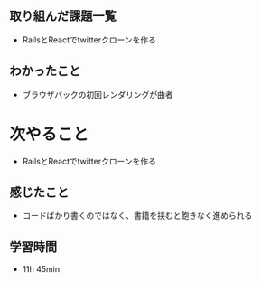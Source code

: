 ## 取り組んだ課題一覧
- RailsとReactでtwitterクローンを作る
## わかったこと
- ブラウザバックの初回レンダリングが曲者
# 次やること
- RailsとReactでtwitterクローンを作る
## 感じたこと
- コードばかり書くのではなく、書籍を挟むと飽きなく進められる
## 学習時間
- 11h 45min